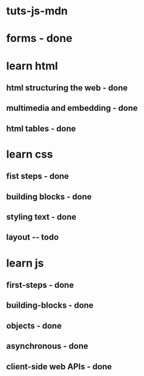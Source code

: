 # tuts-js-mdn



# forms - done

# learn html
## html structuring the web - done
## multimedia and embedding - done
## html tables - done

# learn css
## fist steps - done
## building blocks - done
## styling text - done
## layout -- todo

# learn js
## first-steps - done
## building-blocks - done
## objects - done
## asynchronous - done
## client-side web APIs - done

